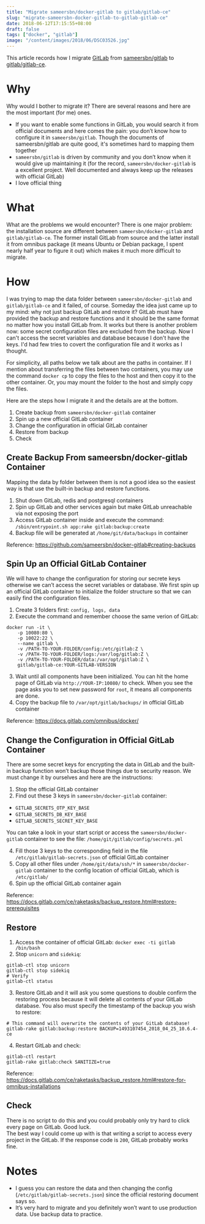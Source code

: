 ```yaml
---
title: "Migrate sameersbn/docker-gitlab to gitlab/gitlab-ce"
slug: "migrate-sameersbn-docker-gitlab-to-gitlab-gitlab-ce"
date: 2018-06-12T17:15:55+08:00
draft: false
tags: ["docker", "gitlab"]
image: "/content/images/2018/06/DSC03526.jpg"
---
```


This article records how I migrate [GitLab](https://about.gitlab.com/) from [sameersbn/gitlab](https://github.com/sameersbn/docker-gitlab) to [gitlab/gitlab-ce](https://hub.docker.com/r/gitlab/gitlab-ce/).

# Why
Why would I bother to migrate it? There are several reasons and here are the most important (for me) ones.

- If you want to enable some functions in GitLab, you would search it from official documents and here comes the pain: you don’t know how to configure it in `sameersbn/gitlab`. Though the documents of sameersbn/gitlab are quite good, it's sometimes hard to mapping them together
- `sameersbn/gitlab` is driven by  community and you don’t know when it would give up maintaining it (for the record, `sameersbn/docker-gitlab` is a excellent project. Well documented and always keep up the releases with official GitLab)
- I love official thing

# What
What are the problems we would encounter? There is one major problem: the installation source are different between `sameersbn/docker-gitlab` and `gitlab/gitlab-ce`. The former install GitLab from source and the latter install it from omnibus package (it means Ubuntu or Debian package, I spent nearly half year to figure it out) which makes it much more difficult to migrate.

# How
I was trying to map the data folder between `sameersbn/docker-gitlab` and `gitlab/gitlab-ce` and it failed, of course. Someday the idea just came up to my mind: why not just backup GitLab and restore it? GitLab must have provided the backup and restore functions and it should be the same format no matter how you install GitLab from. It works but there is another problem now: some secret configuration files are excluded from the backup. Now I can't access the secret variables and database because I don't have the keys. I'd had few tries to covert the configuration file and it works as I thought.  

For simplicity, all paths below we talk about are the paths in container. If I mention about transferring the files between two containers, you may use the command `docker cp` to copy the files to the host and then copy it to the other container. Or, you may mount the folder to the host and simply copy the files.

Here are the steps how I migrate it and the details are at the bottom.
1. Create backup from `sameersbn/docker-gitlab` container
2. Spin up a new official GitLab container
3. Change the configuration in official GitLab container
4. Restore from backup
5. Check

## Create Backup From sameersbn/docker-gitlab Container
Mapping the data by folder between them is not a good idea so the easiest way is that use the built-in backup and restore functions.

1. Shut down GitLab, redis and postgresql containers
2. Spin up GitLab and other services again but make GitLab unreachable via not exposing the port
3. Access GitLab container inside and execute the command: `/sbin/entrypoint.sh app:rake gitlab:backup:create`
4. Backup file will be generated at `/home/git/data/backups` in container

Reference: https://github.com/sameersbn/docker-gitlab#creating-backups

## Spin Up an Official GitLab Container

We will have to change the configuration for storing our secrete keys otherwise we can’t access the secret variables or database. We first spin up an official GitLab container to initialize the folder structure so that we can easily find the configuration files.

1. Create 3 folders first: `config, logs, data`
2. Execute the command and remember choose the same verion of GitLab:

```
docker run -it \
    -p 10080:80 \
    -p 10022:22 \
    --name gitlab \
    -v /PATH-TO-YOUR-FOLDER/config:/etc/gitlab:Z \
    -v /PATH-TO-YOUR-FOLDER/logs:/var/log/gitlab:Z \
    -v /PATH-TO-YOUR-FOLDER/data:/var/opt/gitlab:Z \
    gitlab/gitlab-ce:YOUR-GITLAB-VERSION
```
3. Wait until all components have been initialized. You can hit the home page of GitLab via `http://YOUR-IP:10080/` to check. When you see the page asks you to set new password for `root`, it means all components are done.
4. Copy the backup file to `/var/opt/gitlab/backups/` in official GitLab container

Reference: https://docs.gitlab.com/omnibus/docker/

## Change the Configuration in Official GitLab Container

There are some secret keys for encrypting the data in GitLab and the built-in backup function won’t backup those things due to security reason. We must change it by ourselves and here are the instructions:

1. Stop the official GitLab container
2. Find out these 3 keys in `sameersbn/docker-gitlab` container:
- `GITLAB_SECRETS_OTP_KEY_BASE`
- `GITLAB_SECRETS_DB_KEY_BASE`
- `GITLAB_SECRETS_SECRET_KEY_BASE`

You can take a look in your start script or access the `sameersbn/docker-gitlab` container to see the file: `/home/git/gitlab/config/secrets.yml`

4. Fill those 3 keys to the corresponding field in the file `/etc/gitlab/gitlab-secrets.json` of official GitLab container
5. Copy all other files under `/home/git/data/ssh/*` in `sameersbn/docker-gitlab` container to the config location of official GitLab, which is `/etc/gitlab/`
6. Spin up the official GitLab container again

Reference: https://docs.gitlab.com/ce/raketasks/backup_restore.html#restore-prerequisites

## Restore
1. Access the container of official GitLab: `docker exec -ti gitlab /bin/bash`
2. Stop `unicorn` and `sidekiq`:
```
gitlab-ctl stop unicorn
gitlab-ctl stop sidekiq
# Verify
gitlab-ctl status
```
3. Restore GitLab and it will ask you some questions to double confirm the restoring process because it will delete all contents of your GitLab database. You also must specify the timestamp of the backup you wish to restore:
```
# This command will overwrite the contents of your GitLab database!
gitlab-rake gitlab:backup:restore BACKUP=1493107454_2018_04_25_10.6.4-ce
```
4. Restart GitLab and check:
```
gitlab-ctl restart
gitlab-rake gitlab:check SANITIZE=true
```

Reference: https://docs.gitlab.com/ce/raketasks/backup_restore.html#restore-for-omnibus-installations


## Check

There is no script to do this and you could probably only try hard to click every page on GitLab. Good luck.  
The best way I could come up with is that writing a script to access every project in the GitLab. If the response code is `200`, GitLab probably works fine.

# Notes
- I guess you can restore the data and then changing the config (`/etc/gitlab/gitlab-secrets.json`) since the official restoring document says so.
- It’s very hard to migrate and you definitely won’t want to use production data. Use backup data to practice.